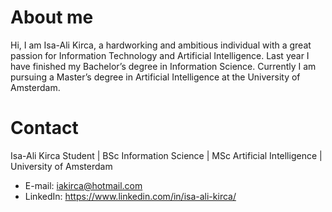 # About me

Hi, I am Isa-Ali Kirca, a hardworking and ambitious individual with a great passion for Information Technology and Artificial Intelligence.
Last year I have finished my Bachelor’s degree in Information Science. Currently I am pursuing a Master’s degree in Artificial Intelligence at the University of Amsterdam.

# Contact

Isa-Ali Kirca Student | BSc Information Science | MSc Artificial Intelligence | University of Amsterdam

- E-mail: iakirca@hotmail.com
- LinkedIn: https://www.linkedin.com/in/isa-ali-kirca/
